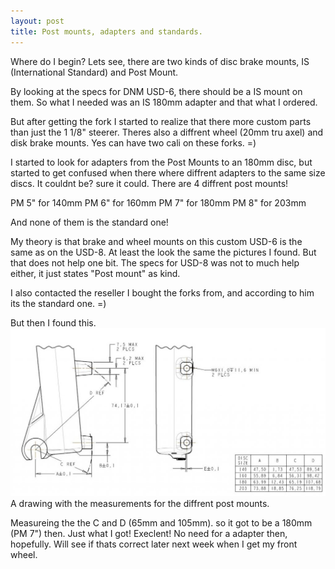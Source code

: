 ```yaml
---
layout: post
title: Post mounts, adapters and standards.
---
```

Where do I begin? Lets see, there are two kinds of disc brake mounts,
IS (International Standard) and Post Mount.

By looking at the specs for DNM USD-6, there should be a IS mount on them.
So what I needed was an IS 180mm adapter and that what I ordered.

But after getting the fork I started to realize that there more custom parts than just the 1 1/8" steerer. Theres also a diffrent wheel (20mm tru axel) and disk brake mounts. Yes can have two cali on these forks. =)

I started to look for adapters from the Post Mounts to an 180mm disc, but started to get confused when there where diffrent adapters to the same size discs. It couldnt be? sure it could. There are 4 diffrent post mounts!

PM 5" for 140mm
PM 6" for 160mm
PM 7" for 180mm
PM 8" for 203mm

And none of them is the standard one!

My theory is that brake and wheel mounts on this custom USD-6 is the same as on the USD-8. At least the look the same the pictures I found. But that does not help one bit. The specs for USD-8 was not to much help either, it just states "Post mount" as kind.

I also contacted the reseller I bought the forks from, and according to him its the standard one. =)

But then I found this.
![Post mount drawing](/images/front-pm.jpg)
A drawing with the measurements for the diffrent post mounts.

Measureing the the C and D (65mm and 105mm). so it got to be a 180mm (PM 7") then. Just what I got! Execlent! No need for a adapter then, hopefully.
Will see if thats correct later next week when I get my front wheel.
